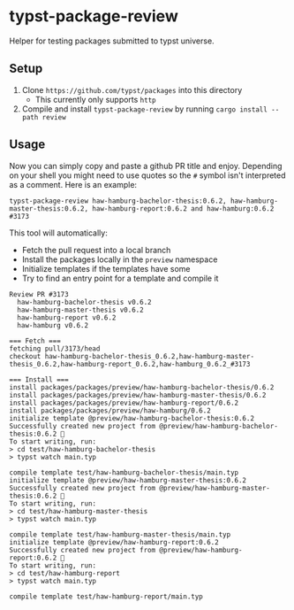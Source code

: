 # typst-package-review

Helper for testing packages submitted to typst universe.

## Setup
1. Clone `https://github.com/typst/packages` into this directory
    - This currently only supports `http`
2. Compile and install `typst-package-review` by running `cargo install --path review`

## Usage
Now you can simply copy and paste a github PR title and enjoy.
Depending on your shell you might need to use quotes so the `#` symbol isn't interpreted as a comment.
Here is an example:
```
typst-package-review haw-hamburg-bachelor-thesis:0.6.2, haw-hamburg-master-thesis:0.6.2, haw-hamburg-report:0.6.2 and haw-hamburg:0.6.2 #3173
```

This tool will automatically:
- Fetch the pull request into a local branch
- Install the packages locally in the `preview` namespace
- Initialize templates if the templates have some
- Try to find an entry point for a template and compile it

```
Review PR #3173
  haw-hamburg-bachelor-thesis v0.6.2
  haw-hamburg-master-thesis v0.6.2
  haw-hamburg-report v0.6.2
  haw-hamburg v0.6.2

=== Fetch ===
fetching pull/3173/head
checkout haw-hamburg-bachelor-thesis_0.6.2,haw-hamburg-master-thesis_0.6.2,haw-hamburg-report_0.6.2,haw-hamburg_0.6.2_#3173

=== Install ===
install packages/packages/preview/haw-hamburg-bachelor-thesis/0.6.2
install packages/packages/preview/haw-hamburg-master-thesis/0.6.2
install packages/packages/preview/haw-hamburg-report/0.6.2
install packages/packages/preview/haw-hamburg/0.6.2
initialize template @preview/haw-hamburg-bachelor-thesis:0.6.2
Successfully created new project from @preview/haw-hamburg-bachelor-thesis:0.6.2 🎉
To start writing, run:
> cd test/haw-hamburg-bachelor-thesis
> typst watch main.typ

compile template test/haw-hamburg-bachelor-thesis/main.typ
initialize template @preview/haw-hamburg-master-thesis:0.6.2
Successfully created new project from @preview/haw-hamburg-master-thesis:0.6.2 🎉
To start writing, run:
> cd test/haw-hamburg-master-thesis
> typst watch main.typ

compile template test/haw-hamburg-master-thesis/main.typ
initialize template @preview/haw-hamburg-report:0.6.2
Successfully created new project from @preview/haw-hamburg-report:0.6.2 🎉
To start writing, run:
> cd test/haw-hamburg-report
> typst watch main.typ

compile template test/haw-hamburg-report/main.typ
```

